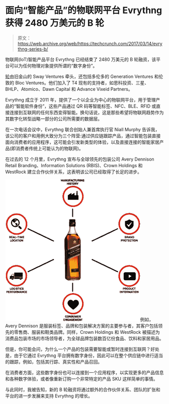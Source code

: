 # 面向“智能产品”的物联网平台 Evrythng 获得 2480 万美元的 B 轮 

> 原文：<https://web.archive.org/web/https://techcrunch.com/2017/03/14/evrythng-series-b/>

物联网(IoT)智能产品平台 Evrythng 已经结束了 2480 万美元的 B 轮融资，该平台可以为任何物理对象提供所谓的“数字身份”。

[轮](https://web.archive.org/web/20230130234101/https://www.crunchbase.com/funding-round/5fa77dd399ba0ccb868108568ae15ce5)由旧金山的 Sway Ventures 牵头，还包括多伦多的 Generation Ventures 和伦敦的 Bloc Ventures。他们加入了 T4 现有的支持者，如思科投资、三星、BHLP、Atomico、Dawn Capital 和 Advance Vixeid Partners。

Evrythng 成立于 2011 年，提供了一个以企业为中心的物联网平台，用于管理产品的“智能软件身份”，这些产品通过 QR 码等智能标签、NFC、BLE、RFID 或直接连接到互联网的任何东西变得智能。换句话说，这是那些希望将物联网趋势作为其数字化转型战略一部分的公司所需要的数据层。

在一次电话会议中，Evrythng 联合创始人兼首席执行官 Niall Murphy 告诉我，该公司的客户和用例大致分为三个阵营:通过供应链跟踪产品，通过智能包装直接面向消费者的应用程序，这可能会引发新类型的体验，以及直接连接的智能家居产品(即消费者传统上可能认为的物联网)。

在过去的 12 个月里，Evrythng 宣布与全球领先的包装公司 Avery Dennison Retail Branding、Information Solutions (RBIS)、Crown Holdings 和 WestRock 建立合作伙伴关系，这表明该公司已经取得了长足的进步。

![](img/7f086eb867db663d23805c8d37311d17.png)例如，Avery Dennison 是服装标签、品牌和包装解决方案的主要参与者，其客户包括领先的零售商、服装和鞋类品牌。同样，Crown Holdings 和 WestRock 被描述为消费品包装市场的市场领导者，为全球品牌包装数百亿份食品、饮料和家居用品。

但是，你可能会问，为什么一个产品的包装需要智能或暂时连接到互联网？好处是，由于它通过 Evrythng 平台拥有数字身份，因此可以在整个供应链中进行适当的跟踪，例如，包括其行踪、真实性和产品召回。

在消费者方面，这些数字身份也可以连接到一个应用程序，以实现更多的产品信息和各种数字体验，或者像重新订购一个非常特定的产品 SKU 这样简单的事情。

与此同时，我被告知，新的 B 轮融资将通过额外的合作伙伴关系、团队的扩张和平台的进一步发展来支持 Evrythng 的增长。